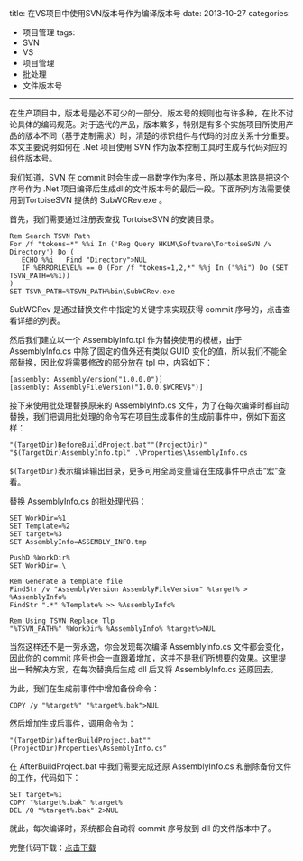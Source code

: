 title: 在VS项目中使用SVN版本号作为编译版本号
date: 2013-10-27
categories: 
- 项目管理
tags: 
- SVN
- VS
- 项目管理
- 批处理
- 文件版本号

---

 在生产项目中，版本号是必不可少的一部分。版本号的规则也有许多种，在此不讨论具体的编码规范。对于迭代的产品，版本繁多，特别是有多个实施项目所使用产品的版本不同（基于定制需求）时，清楚的标识组件与代码的对应关系十分重要。 本文主要说明如何在 .Net 项目使用 SVN 作为版本控制工具时生成与代码对应的组件版本号。

<!--more-->

 我们知道，SVN 在 commit 时会生成一串数字作为序号，所以基本思路是把这个序号作为 .Net 项目编译后生成dll的文件版本号的最后一段。下面所列方法需要使用到TortoiseSVN 提供的 SubWCRev.exe 。

 首先，我们需要通过注册表查找 TortoiseSVN 的安装目录。

    Rem Search TSVN Path
    For /f "tokens=*" %%i In ('Reg Query HKLM\Software\TortoiseSVN /v Directory') Do (
       ECHO %%i | Find "Directory">NUL
       IF %ERRORLEVEL% == 0 (For /f "tokens=1,2,*" %%j In ("%%i") Do (SET TSVN_PATH=%%1))
    )
    SET TSVN_PATH=%TSVN_PATH%bin\SubWCRev.exe


 SubWCRev 是通过替换文件中指定的关键字来实现获得 commit 序号的，点击查看详细的列表。 

 然后我们建立以一个 AssemblyInfo.tpl 作为替换使用的模板，由于 AssemblyInfo.cs 中除了固定的值外还有类似 GUID 变化的值，所以我们不能全部替换，因此仅将需要修改的部分放在 tpl 中，内容如下：

    [assembly: AssemblyVersion("1.0.0.0")]
    [assembly: AssemblyFileVersion("1.0.0.$WCREV$")]

 接下来使用批处理替换原来的 AssemblyInfo.cs 文件，为了在每次编译时都自动替换，我们把调用批处理的命令写在项目生成事件的生成前事件中，例如下面这样：

    "(TargetDir)BeforeBuildProject.bat""(ProjectDir)" "$(TargetDir)AssemblyInfo.tpl" .\Properties\AssemblyInfo.cs

 `$(TargetDir)`表示编译输出目录，更多可用全局变量请在生成事件中点击“宏”查看。

 替换 AssemblyInfo.cs 的批处理代码：


    SET WorkDir=%1
    SET Template=%2
    SET target=%3
    SET AssemblyInfo=ASSEMBLY_INFO.tmp
    
    PushD %WorkDir%
    SET WorkDir=.\
    
    Rem Generate a template file
    FindStr /v "AssemblyVersion AssemblyFileVersion" %target% > %AssemblyInfo%
    FindStr ".*" %Template% >> %AssemblyInfo%
    
    Rem Using TSVN Replace Tlp
    "%TSVN_PATH%" %WorkDir% %AssemblyInfo% %target%>NUL

 当然这样还不是一劳永逸，你会发现每次编译 AssemblyInfo.cs 文件都会变化，因此你的 commit 序号也会一直跟着增加，这并不是我们所想要的效果。这里提出一种解决方案，在每次替换后生成 dll 后又将 AssemblyInfo.cs 还原回去。

 为此，我们在生成前事件中增加备份命令：

    COPY /y "%target%" "%target%.bak">NUL

 然后增加生成后事件，调用命令为：

    "(TargetDir)AfterBuildProject.bat""(ProjectDir)Properties\AssemblyInfo.cs"

 在 AfterBuildProject.bat 中我们需要完成还原  AssemblyInfo.cs 和删除备份文件的工作，代码如下：

    SET target=%1
    COPY "%target%.bak" %target%
    DEL /Q "%target%.bak" 2>NUL

 就此，每次编译时，系统都会自动将 commit 序号放到 dll 的文件版本中了。

 完整代码下载：[点击下载](http://pan.baidu.com/s/1pD5TJ "SVN生成版本号.rar")